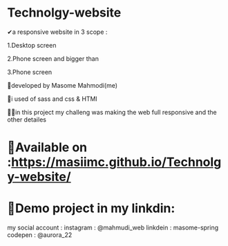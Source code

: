 # Technolgy-website

✔a responsive website in 3 scope :

1.Desktop screen

2.Phone screen and bigger than

3.Phone screen

🌼developed by Masome Mahmodi(me)

🤖i used of sass and css & HTMl

🐱‍🏍in this project my challeng was making the web full responsive and the other detailes

# 🍄Available on :https://masiimc.github.io/Technolgy-website/

# 🔗Demo project in my linkdin:

 my social account :
  instagram : @mahmudi_web
  linkdein : masome-spring
  codepen : @aurora_22
